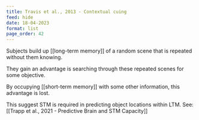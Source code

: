 ```yaml
---
title: Travis et al., 2013 - Contextual cuing
feed: hide
date: 18-04-2023
format: list
page_order: 42
---
```



Subjects build up [[long-term memory]] of a random scene that is repeated without them knowing.

They gain an advantage is searching through these repeated scenes for some objective.

By occupying [[short-term memory]] with some other information, this advantage is lost.

This suggest STM is required in predicting object locations within LTM. See: [[Trapp et al., 2021 - Predictive Brain and STM Capacity]]